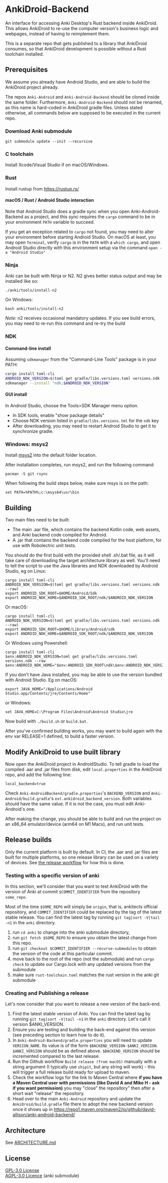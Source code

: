 # AnkiDroid-Backend

An interface for accessing Anki Desktop's Rust backend inside AnkiDroid. This
allows AnkiDroid to re-use the computer version's business logic and webpages,
instead of having to reimplement them.

This is a separate repo that gets published to a library that AnkiDroid consumes,
so that AnkiDroid development is possible without a Rust toolchain installed.

## Prerequisites

We assume you already have Android Studio, and are able to build the AnkiDroid
project already.

The repos `Anki-Android` and `Anki-Android-Backend` should be cloned inside the
same folder. Furthermore, `Anki-Android-Backend` should not be renamed, as this
name is hard-coded in AnkiDroid gradle files. Unless stated otherwise, all
commands below are supposed to be executed in the current repo.

### Download Anki submodule

    git submodule update --init --recursive

### C toolchain

Install Xcode/Visual Studio if on macOS/Windows.

### Rust

Install rustup from <https://rustup.rs/>

#### macOS / Rust / Android Studio interaction

Note that Android Studio does a gradle sync when you open Anki-Android-Backend as a project,
and this sync requires the `cargo` command to be in your environment `PATH` variable to succeed.

If you get an exception related to `cargo` not found, you may need to alter your environment
before starting Android Studio. On macOS at least, you may open `Terminal`, verify `cargo` is
in the `PATH` with a `which cargo`, and open Android Studio directly with this environment setup
via the command `open -a "Android Studio"`

### Ninja

Anki can be built with Ninja or N2. N2 gives better status output and may be installed like so:

`./anki/tools/install-n2`

On Windows:

`bash anki/tools/install-n2`

*Note:* n2 receives occasional mandatory updates. If you see build errors, you may need to re-run this command and re-try the build

### NDK

#### Command-line install

Assuming `sdkmanager` from the "Command-Line Tools" package is in your PATH:

```bash
cargo install toml-cli
ANDROID_NDK_VERSION=$(toml get gradle/libs.versions.toml versions.ndk --raw)
sdkmanager --install "ndk;$ANDROID_NDK_VERSION"
```

#### GUI install

In Android Studio, choose the Tools>SDK Manager menu option.

- In SDK tools, enable "show package details"
- Choose NDK version listed in `gradle/libs.versions.tml` for the `ndk` key
- After downloading, you may need to restart Android Studio to get it to
synchronize gradle.

### Windows: msys2

Install [msys2](https://www.msys2.org/) into the default folder location.

After installation completes, run msys2, and run the following command:

```
pacman -S git rsync
```

When following the build steps below, make sure msys is on the path:

```
set PATH=%PATH%;c:\msys64\usr\bin
```

## Building

Two main files need to be built:

- The main .aar file, which contains the backend Kotlin code, web assets, and
Anki backend code compiled for Android.
- A .jar that contains the backend code compiled for the host platform, for use
with Robolectric unit tests.

You should do the first build with the provided shell .sh/.bat file, as it will
take care of downloading the target architecture library as well. You'll need
to tell the script to use the Java libraries and NDK downloaded by Android Studio,
eg on Linux:

```
cargo install toml-cli
ANDROID_NDK_VERSION=$(toml get gradle/libs.versions.toml versions.ndk --raw)
export ANDROID_SDK_ROOT=$HOME/Android/Sdk
export ANDROID_NDK_HOME=$ANDROID_SDK_ROOT/ndk/$ANDROID_NDK_VERSION
```

Or macOS:

```
cargo install toml-cli
ANDROID_NDK_VERSION=$(toml get gradle/libs.versions.toml versions.ndk --raw)
export ANDROID_SDK_ROOT=$HOME/Library/Android/sdk
export ANDROID_NDK_HOME=$ANDROID_SDK_ROOT/ndk/$ANDROID_NDK_VERSION
```

Or Windows using Powershell:

```
cargo install toml-cli
$env:ANDROID_NDK_VERSION=toml get gradle/libs.versions.toml versions.ndk --raw
$env:ANDROID_NDK_HOME="$env:ANDROID_SDK_ROOT\ndk\$env:ANDROID_NDK_VERSION"
```

If you don't have Java installed, you may be able to use the version bundled
with Android Studio. Eg on macOS:

```
export JAVA_HOME="/Applications/Android Studio.app/Contents/jre/Contents/Home"
```

or Windows:

```
set JAVA_HOME=C:\Program Files\Android\Android Studio\jre
```

Now build with `./build.sh` or `build.bat`.

After you've confirmed building works, you may want to build again with the env
var RELEASE=1 defined, to build a faster version.

## Modify AnkiDroid to use built library

Now open the AnkiDroid project in AndroidStudio. To tell gradle to load the
compiled .aar and .jar files from disk, edit `local.properties`
in the AnkiDroid repo, and add the following line:

```
local_backend=true
```

Check `Anki-AndroidBackend/gradle.properties`'s `BACKEND_VERSION` and
`Anki-Android/build.gradle`'s `ext.ankidroid_backend_version`. Both variables
should have the same value. If it is not the case, you must edit Anki-Android's
one.

After making the change, you should be able to build and run the project on an x86_64
emulator/device (arm64 on M1 Macs), and run unit tests.

## Release builds

Only the current platform is built by default. In CI, the .aar and .jar files
are built for multiple platforms, so one release library can be used on a variety
of devices. See [the release workflow](https://github.com/ankidroid/Anki-Android-Backend/blob/main/.github/workflows/build-release.yml) for how this is done.

### Testing with a specific version of anki

In this section, we'll consider that you want to test AnkiDroid with the version
of Anki at commit `$COMMIT_IDENTIFIER` from the repository `some_repo`.

Most of the time `$SOME_REPO` will simply be `origin`, that is, ankitects
official repository, and `COMMIT_IDENTIFIER` could be replaced by the tag of the
latest stable release. You can find the latest tag by running `git tag|sort
-V|tail -n1` in the `anki` directory.

1. run `cd anki` to change into the anki submodule directory,
1. run `git fetch $SOME_REPO` to ensure you obtain the latest change from this repo.
1. run `git checkout $COMMIT_IDENTIFIER --recurse-submodules` to obtain the version of the code at this particular commit.
1. move back to the root of the repo (not the submodule) and run `cargo check` to update our Cargo.lock with any updated versions from the submodule
1. make sure `rust-toolchain.toml` matches the rust version in the anki git submodule


### Creating and Publishing a release

Let's now consider that you want to release a new version of the back-end.

1. Find the latest stable version of Anki. You can find the latest tag by
running `git tag|sort -V|tail -n1` in the `anki` directory. Let's call it
version $ANKI_VERSION.
1. Ensure you are testing and building the back-end against this version (see
preceding section to learn how to do it).
1. In `Anki-Android-Backend/gradle.properties` you will need to update
`VERSION_NAME`. Its value is of the form
`$BACKEND_VERSION-$ANKI_VERSION`. `$ANKI_VERSION` should be as defined
above. `$BACKEND_VERSION` should be incremented compared to the last release.
1. Run the Github workflow `Build release (from macOS)` manually with a
string argument (I typically use `shipit`, but any string will work) - this will
trigger a full release build ready for upload to maven.
1. Check the workflow logs for the link to Maven Central where **if you have a
Maven Central user with permissions (like David A and Mike H - ask if you want
permission)** you may "close" the repository" then after a short wait "release"
the repository.
1. Head over to the main `Anki-Android` repository and update the
`AnkiDroid/build.gradle` file there to adopt the new backend version once it
shows up in
https://repo1.maven.org/maven2/io/github/david-allison/anki-android-backend/

## Architecture

See [ARCHITECTURE.md](./docs/ARCHITECTURE.md)

## License

[GPL-3.0 License](https://github.com/ankidroid/Anki-Android/blob/master/COPYING)  
[AGPL-3.0 Licence](https://github.com/AnkiDroid/anki/blob/main/LICENSE) (anki submodule)
